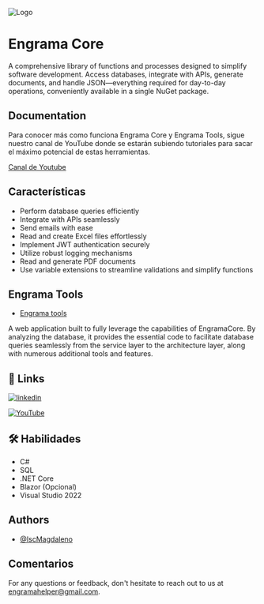 
![Logo](https://engramablobs.blob.core.windows.net/engrama/portada12-2024.jpeg)





# Engrama Core

A comprehensive library of functions and processes designed to simplify software development.
Access databases, integrate with APIs, generate documents, and handle JSON—everything required 
for day-to-day operations, conveniently available in a single NuGet package.

## Documentation

Para conocer más como funciona Engrama Core y Engrama Tools, sigue nuestro canal de YouTube donde se estarán subiendo tutoriales para sacar el máximo potencial de estas herramientas.

[Canal de Youtube](https://www.youtube.com/@EngramaDev)


## Características

- Perform database queries efficiently
- Integrate with APIs seamlessly
- Send emails with ease
- Read and create Excel files effortlessly
- Implement JWT authentication securely
- Utilize robust logging mechanisms
- Read and generate PDF documents
- Use variable extensions to streamline validations and simplify functions


## Engrama Tools

- [Engrama tools](https://engrama.azurewebsites.net)

A web application built to fully leverage the capabilities of EngramaCore. By analyzing the database,
it provides the essential code to facilitate database queries seamlessly from the service layer to the architecture layer, along with numerous additional tools and features.


## 🔗 Links


[![linkedin](https://img.shields.io/badge/linkedin-0A66C2?style=for-the-badge&logo=linkedin&logoColor=white)](https://www.linkedin.com/in/magdaleno-martínez-unzueta-582570177)



[![YouTube](https://img.shields.io/badge/YouTube-%23FF0000.svg?style=for-the-badge&logo=YouTube&logoColor=white)](https://www.youtube.com/@EngramaDev)




## 🛠 Habilidades 

-   C# 
-   SQL
-   .NET Core
-   Blazor (Opcional)
-   Visual Studio 2022



## Authors

- [@IscMagdaleno](https://github.com/IscMagdaleno)


## Comentarios

For any questions or feedback, don't hesitate to reach out to us at engramahelper@gmail.com.



